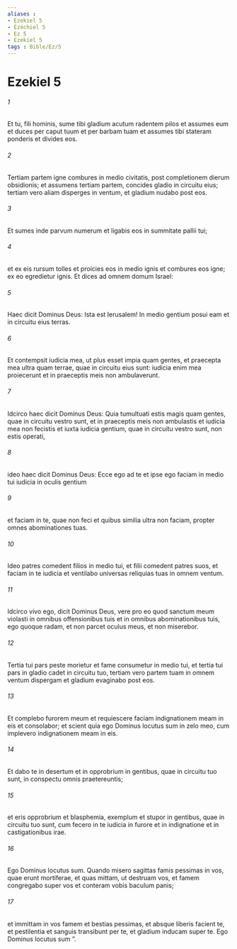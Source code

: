 ```yaml
---
aliases : 
- Ezekiel 5
- Ézéchiel 5
- Ez 5
- Ezekiel 5
tags : Bible/Ez/5
---
```


# Ezekiel 5

###### 1
Et tu, fili hominis, sume tibi gladium acutum radentem pilos et assumes eum et duces per caput tuum et per barbam tuam et assumes tibi stateram ponderis et divides eos. 
###### 2
Tertiam partem igne combures in medio civitatis, post completionem dierum obsidionis; et assumens tertiam partem, concides gladio in circuitu eius; tertiam vero aliam disperges in ventum, et gladium nudabo post eos. 
###### 3
Et sumes inde parvum numerum et ligabis eos in summitate pallii tui; 
###### 4
et ex eis rursum tolles et proicies eos in medio ignis et combures eos igne; ex eo egredietur ignis. Et dices ad omnem domum Israel:
###### 5
Haec dicit Dominus Deus: Ista est Ierusalem! In medio gentium posui eam et in circuitu eius terras. 
###### 6
Et contempsit iudicia mea, ut plus esset impia quam gentes, et praecepta mea ultra quam terrae, quae in circuitu eius sunt: iudicia enim mea proiecerunt et in praeceptis meis non ambulaverunt.
###### 7
Idcirco haec dicit Dominus Deus: Quia tumultuati estis magis quam gentes, quae in circuitu vestro sunt, et in praeceptis meis non ambulastis et iudicia mea non fecistis et iuxta iudicia gentium, quae in circuitu vestro sunt, non estis operati, 
###### 8
ideo haec dicit Dominus Deus: Ecce ego ad te et ipse ego faciam in medio tui iudicia in oculis gentium 
###### 9
et faciam in te, quae non feci et quibus similia ultra non faciam, propter omnes abominationes tuas. 
###### 10
Ideo patres comedent filios in medio tui, et filii comedent patres suos, et faciam in te iudicia et ventilabo universas reliquias tuas in omnem ventum. 
###### 11
Idcirco vivo ego, dicit Dominus Deus, vere pro eo quod sanctum meum violasti in omnibus offensionibus tuis et in omnibus abominationibus tuis, ego quoque radam, et non parcet oculus meus, et non miserebor. 
###### 12
Tertia tui pars peste morietur et fame consumetur in medio tui, et tertia tui pars in gladio cadet in circuitu tuo, tertiam vero partem tuam in omnem ventum dispergam et gladium evaginabo post eos. 
###### 13
Et complebo furorem meum et requiescere faciam indignationem meam in eis et consolabor; et scient quia ego Dominus locutus sum in zelo meo, cum implevero indignationem meam in eis. 
###### 14
Et dabo te in desertum et in opprobrium in gentibus, quae in circuitu tuo sunt, in conspectu omnis praetereuntis; 
###### 15
et eris opprobrium et blasphemia, exemplum et stupor in gentibus, quae in circuitu tuo sunt, cum fecero in te iudicia in furore et in indignatione et in castigationibus irae. 
###### 16
Ego Dominus locutus sum. Quando misero sagittas famis pessimas in vos, quae erunt mortiferae, et quas mittam, ut destruam vos, et famem congregabo super vos et conteram vobis baculum panis; 
###### 17
et immittam in vos famem et bestias pessimas, et absque liberis facient te, et pestilentia et sanguis transibunt per te, et gladium inducam super te. Ego Dominus locutus sum ”.

